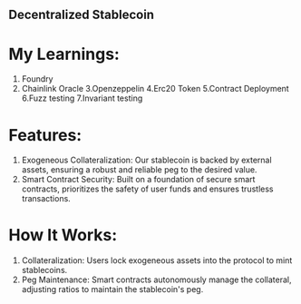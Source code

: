 ## Decentralized Stablecoin

# My Learnings:
1. Foundry
2. Chainlink Oracle
3.Openzeppelin
4.Erc20 Token
5.Contract Deployment
6.Fuzz testing
7.Invariant testing


# Features:
1. Exogeneous Collateralization: Our stablecoin is backed by external assets, ensuring a robust and reliable peg to the desired value.
2. Smart Contract Security: Built on a foundation of secure smart contracts, prioritizes the safety of user funds and ensures trustless transactions.

# How It Works:
1. Collateralization: Users lock exogeneous assets into the protocol to mint stablecoins.
2. Peg Maintenance: Smart contracts autonomously manage the collateral, adjusting ratios to maintain the stablecoin's peg.
